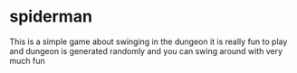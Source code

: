 # spiderman
This is a simple game about swinging in the dungeon it is really fun to play and dungeon is generated randomly and you can swing around with very much fun
